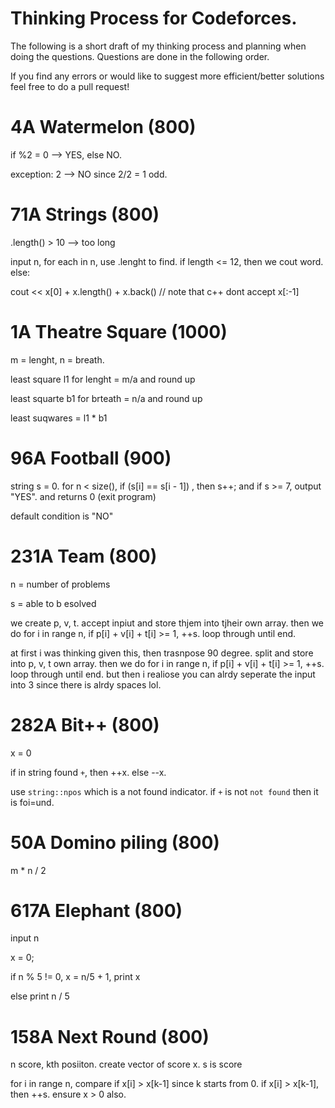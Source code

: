 # Thinking Process for Codeforces.

The following is a short draft of my thinking process and planning when doing the questions. Questions are done in the following order. 

If you find any errors or would like to suggest more efficient/better solutions feel free to do a pull request!

# 4A Watermelon (800)

if %2 = 0 --> YES, else NO.

exception: 2 --> NO since 2/2 = 1 odd.

# 71A Strings (800)

.length() > 10 --> too long

input n, for each in n, use .lenght to find. if length <= 12, then we cout word. else:

cout << x[0] + x.length() + x.back()    // note that c++ dont accept x[:-1]


# 1A Theatre Square (1000)

m = lenght, n = breath.

least square l1 for lenght = m/a and round up

least squarte b1 for brteath = n/a and round up

least suqwares = l1 * b1

# 96A Football (900)

string s = 0. for n < size(), if (s[i] == s[i - 1]) , then s++; and if s >= 7, output "YES". and returns 0 (exit program)

default condition is "NO"


# 231A Team (800)

n = number of problems

s = able to b esolved

we create p, v, t. accept inpiut and store thjem into tjheir own array.  then we do for i in range n, if p[i] + v[i] + t[i] >= 1, ++s. loop through until end. 

at first i was thinking given this, then trasnpose 90 degree. split and store into p, v, t own array. then we do for i in range n, if p[i] + v[i] + t[i] >= 1, ++s. loop through until end. but then i realiose you can alrdy seperate the input into 3 since there is alrdy spaces lol.

# 282A Bit++ (800)

x = 0

if in string found `+`, then ++x. else --x. 

use `string::npos` which is a not found indicator. if `+` is not `not found` then it is foi=und. 


# 50A Domino piling (800)

m * n / 2


# 617A Elephant (800)

input n 

x = 0;

if n % 5 != 0, x = n/5 + 1, print x

else print n / 5



# 158A Next Round (800)

n score, kth posiiton. create vector of score x. s is score

for i in range n, compare if x[i] > x[k-1] since k starts from 0. if x[i] > x[k-1], then ++s. ensure x > 0 also. 